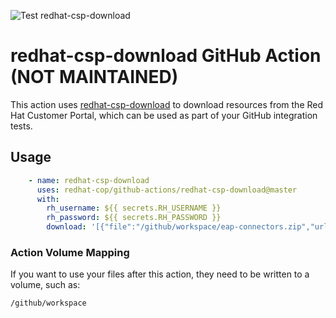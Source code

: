 ![Test redhat-csp-download](https://github.com/redhat-cop/github-actions/workflows/Test%20redhat-csp-download/badge.svg)

# redhat-csp-download GitHub Action (NOT MAINTAINED)

This action uses [redhat-csp-download](https://github.com/ansible-middleware/redhat-csp-download) to download resources from the Red Hat Customer Portal,
which can be used as part of your GitHub integration tests.

## Usage

```yaml
    - name: redhat-csp-download
      uses: redhat-cop/github-actions/redhat-csp-download@master
      with:
        rh_username: ${{ secrets.RH_USERNAME }}
        rh_password: ${{ secrets.RH_PASSWORD }}
        download: '[{"file":"/github/workspace/eap-connectors.zip","url":"https://access.redhat.com/jbossnetwork/restricted/softwareDownload.html?softwareId=37193"}]'
```

### Action Volume Mapping
If you want to use your files after this action, they need to be written to a volume, such as:

    /github/workspace
